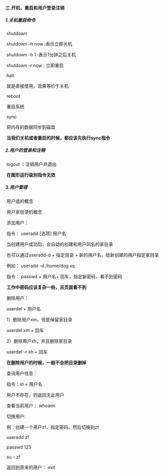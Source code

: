 #### 三.开机，重启和用户登录注销

##### 1.关机重启命令

​		shutdown

​			shutdown -h  now :表示立即关机

​			shutdown -h 1 :表示1分钟之后关机

​			shutdown -r now  : 立即重启

​		halt

​			就是直接使用，效果等价于关机

​		reboot

​			重启系统

​		sync	

​			把内存的数据同步到磁盘

​		**当我们关机或者重启的时候，都应该先执行sync指令**

##### 2.用户的登录和注销

​		logout   ：注销用户并退出

​        **在图形运行级别指令无效**

##### 3.用户管理

​		用户组的概念

​		用户家目录的概念

​		添加用户：

​			指令： useradd [选项]  用户名

​			当创建用户成功后，会自动的创建和用户同名的家目录

​			也可以通过useradd-d + 指定目录 + 新的用户名，给新创建的用户指定家目录

​			例如：  useradd -d /home/dog  xq

​			指令：  passwd  + 用户名+  回车，指定新密码，看不到密码

​			**工作中密码应该复杂一些，且页面看不到**

​	 	删除用户：

​			userdel + 用户名

​			1）删除用户xm，但是保留家目录

​				userdel xm   +   回车

​			2）删除用户xh，并且删除家目录

​				userdel -r xh  +  回车

​			**在删除用户的时候，一般不会把目录删掉**

​		查询用户信息：

​			指令：id   +  用户名

​			用户不存在，则返回无此用户

​			查看当前用户：   whoami

​		切换用户:

​			例：创建一个用户zf，指定密码，然后切换到zf

​				useradd zf 

​				passwd 123

​				su  -  zf

​				返回到原来的用户：  exit			 

​	

​			